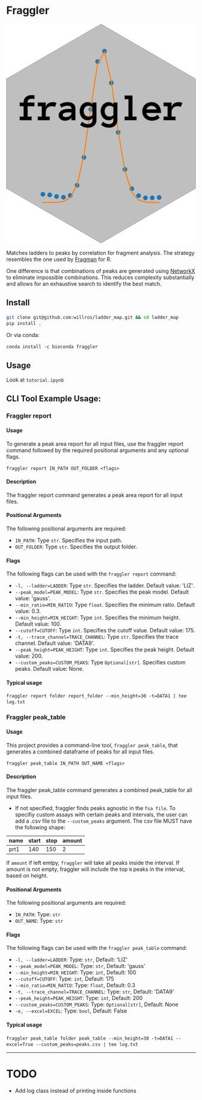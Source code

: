 # Fraggler
![logo](examples/logo.png)

Matches ladders to peaks by correlation for fragment analysis. The strategy resembles the one used by [Fragman](https://cran.r-project.org/web/packages/Fragman/index.html) for R.

One difference is that combinations of peaks are generated using [NetworkX](https://networkx.org/) to eliminate impossible combinations. This reduces complexity substantially and allows for an exhaustive search to identify the best match.

## Install

```bash
git clone git@github.com:willros/ladder_map.git && cd ladder_map
pip install .
```
Or via conda:
```
conda install -c bioconda fraggler
```

## Usage

Look at `tutorial.ipynb`


## CLI Tool Example Usage:
### Fraggler report

#### Usage
To generate a peak area report for all input files, use the fraggler report command followed by the required positional arguments and any optional flags.


```console
fraggler report IN_PATH OUT_FOLDER <flags>
```
#### Description
The fraggler report command generates a peak area report for all input files.


#### Positional Arguments
The following positional arguments are required:

- `IN_PATH`: Type `str`. Specifies the input path.
- `OUT_FOLDER`: Type `str`. Specifies the output folder.

#### Flags
The following flags can be used with the `fraggler report` command:

- `-l, --ladder=LADDER`: Type `str`. Specifies the ladder. Default value: 'LIZ'.
- `--peak_model=PEAK_MODEL`: Type `str`. Specifies the peak model. Default value: 'gauss'.
- `--min_ratio=MIN_RATIO`: Type `float`. Specifies the minimum ratio. Default value: 0.3.
- `--min_height=MIN_HEIGHT`: Type `int`. Specifies the minimum height. Default value: 100.
- `--cutoff=CUTOFF`: Type `int`. Specifies the cutoff value. Default value: 175.
- `-t, --trace_channel=TRACE_CHANNEL`: Type `str`. Specifies the trace channel. Default value: 'DATA9'.
- `--peak_height=PEAK_HEIGHT`: Type `int`. Specifies the peak height. Default value: 200.
- `--custom_peaks=CUSTOM_PEAKS`: Type `Optional[str]`. Specifies custom peaks. Default value: None.

#### Typical usage
```console
fraggler report folder report_folder --min_height=30 -t=DATA1 | tee log.txt
```

### Fraggler peak_table

#### Usage

This project provides a command-line tool, `fraggler peak_table`, that generates a combined dataframe of peaks for all input files.

```console
fraggler peak_table IN_PATH OUT_NAME <flags>
```
#### Description
The fraggler peak_table command generates a combined peak_table for all input files.

- If not specified, fraggler finds peaks agnostic in the `fsa file`. To specifiy custom assays with certain peaks and intervals, the user can add a .csv file to the `--custom_peaks` argument. The csv file MUST have the following shape:

| name | start | stop | amount |
|---|---|---|---|
| prt1 | 140 | 150 | 2 |

If `amount` if left emtpy, `fraggler` will take all peaks inside the interval. If amount is not empty, fraggler will include the top `N` peaks in the interval, based on height.

#### Positional Arguments
The following positional arguments are required:

- `IN_PATH`: Type: `str`
- `OUT_NAME`: Type: `str`

#### Flags
The following flags can be used with the `fraggler peak_table` command:

- `-l, --ladder=LADDER`: Type: `str`, Default: 'LIZ'
- `--peak_model=PEAK_MODEL`: Type: `str`, Default: 'gauss'
- `--min_height=MIN_HEIGHT`: Type: `int`, Default: 100
- `--cutoff=CUTOFF`: Type: `int`, Default: 175
- `--min_ratio=MIN_RATIO`: Type: `float`, Default: 0.3
- `-t, --trace_channel=TRACE_CHANNEL`: Type: `str`, Default: 'DATA9'
- `--peak_height=PEAK_HEIGHT`: Type: `int`, Default: 200
- `--custom_peaks=CUSTOM_PEAKS`: Type: `Optional[str]`, Default: None
- `-e, --excel=EXCEL`: Type: `bool`, Default: False

#### Typical usage
```console
fraggler peak_table folder peak_table --min_height=30 -t=DATA1 --excel=True --custom_peaks=peaks.csv | tee log.txt
```

---------------



# TODO

* Add log class instead of printing inside functions







